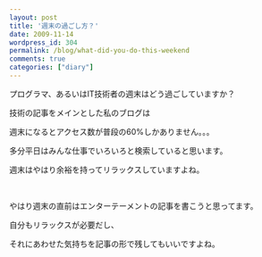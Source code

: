 ```yaml
---
layout: post
title: '週末の過ごし方？'
date: 2009-11-14
wordpress_id: 304
permalink: /blog/what-did-you-do-this-weekend
comments: true
categories: ["diary"]
---
```

<div class="section">
<p>プログラマ、あるいはIT技術者の週末はどう過ごしていますか？</p>
<p>技術の記事をメインとした私のブログは</p>
<p>週末になるとアクセス数が普段の60%しかありません。。。</p>
<p>多分平日はみんな仕事でいろいろと検索していると思います。</p>
<p>週末はやはり余裕を持ってリラックスしていますよね。</p>
<br/>
<p>やはり週末の直前はエンターテーメントの記事を書こうと思ってます。</p>
<p>自分もリラックスが必要だし、</p>
<p>それにあわせた気持ちを記事の形で残してもいいですよね。</p>
</div>
